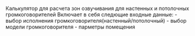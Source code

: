 Калькулятор для расчета зон озвучивания для настенных и потолочных
громкоговорителей
Включает в себя следющие входные данные:
    - выбор исполнения громкоговорителя(настенный/потолочный)
    - выбор модели громкоговорителя
    - парметры помещения
